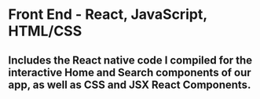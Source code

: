 # Front End - React, JavaScript, HTML/CSS

## Includes the React native code I compiled for the interactive Home and Search components of our app, as well as CSS and JSX React Components.


